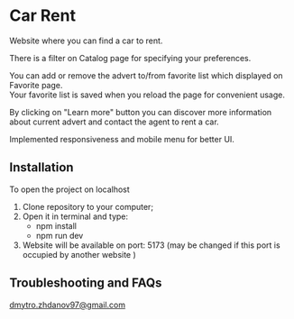 # Car Rent

Website where you can find a car to rent.

There is a filter on Catalog page for specifying your preferences.

You can add or remove the advert to/from favorite list which displayed on Favorite page.  
Your favorite list is saved when you reload the page for convenient usage.

By clicking on "Learn more" button you can discover more information about current advert and
contact the agent to rent a car.

Implemented responsiveness and mobile menu for better UI.

## Installation

To open the project on localhost

1. Clone repository to your computer;
2. Open it in terminal and type:
   - npm install
   - npm run dev
3. Website will be available on port: 5173 (may be changed if this port is occupied by another
   website )

## Troubleshooting and FAQs

<dmytro.zhdanov97@gmail.com>
